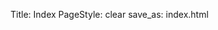 Title: Index
PageStyle: clear
save_as: index.html

<br />

<br />

<br />

<br />

<br />

<br />

<br />

<br />

<br />
